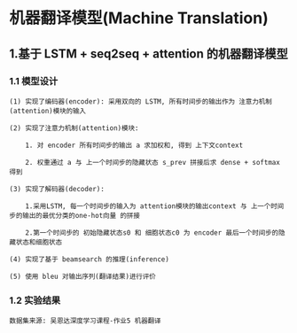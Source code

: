 
# 机器翻译模型(Machine Translation)

## 1.基于 LSTM + seq2seq + attention 的机器翻译模型

### 1.1 模型设计


    (1) 实现了编码器(encoder): 采用双向的 LSTM, 所有时间步的输出作为 注意力机制(attention)模块的输入

    (2) 实现了注意力机制(attention)模块:

        1. 对 encoder 所有时间步的输出 a 求加权和, 得到 上下文context

        2. 权重通过 a 与 上一个时间步的隐藏状态 s_prev 拼接后求 dense + softmax 得到

    (3) 实现了解码器(decoder):

        1.采用LSTM, 每一个时间步的输入为 attention模块的输出context 与 上一个时间步的输出的最优分类的one-hot向量 的拼接

        2.第一个时间步的 初始隐藏状态s0 和 细胞状态c0 为 encoder 最后一个时间步的隐藏状态和细胞状态

    (4) 实现了基于 beamsearch 的推理(inference)

    (5) 使用 bleu 对输出序列(翻译结果)进行评价



### 1.2 实验结果

    数据集来源: 吴恩达深度学习课程-作业5 机器翻译








